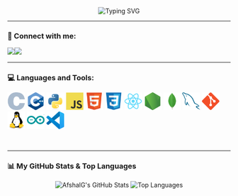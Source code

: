 <p align="center">
  <img src="https://readme-typing-svg.demolab.com?font=Fira+Code&weight=500&size=28&duration=4500&pause=1000&color=FF5733&center=true&vCenter=true&width=700&lines=Hi+%F0%9F%91%8B%2C+I'm+Afshal+Gulam!;I'm+studying+Computer+Engineering+at+NUS!" alt="Typing SVG" />
</p>

---

### 🔗 Connect with me:
[<img src="https://img.icons8.com/color/48/000000/linkedin.png"/>](https://linkedin.com/in/afshal-g)[<img src="https://img.icons8.com/fluency/48/000000/instagram-new.png"/>](https://instagram.com/af.shal)

---

### 💻 Languages and Tools:
<p align="left">
    <img alt="C" width="40px" src="https://raw.githubusercontent.com/devicons/devicon/master/icons/c/c-original.svg"/>
    <img alt="C++" width="40px" src="https://raw.githubusercontent.com/devicons/devicon/master/icons/cplusplus/cplusplus-original.svg"/>
    <img alt="Python" width="40px" src="https://raw.githubusercontent.com/devicons/devicon/master/icons/python/python-original.svg"/>
    <img alt="JavaScript" width="40px" src="https://raw.githubusercontent.com/devicons/devicon/master/icons/javascript/javascript-original.svg"/>
    <img alt="HTML" width="40px" src="https://raw.githubusercontent.com/devicons/devicon/master/icons/html5/html5-original.svg"/>
    <img alt="CSS" width="40px" src="https://raw.githubusercontent.com/devicons/devicon/master/icons/css3/css3-original.svg"/>
    <img alt="React" width="40px" src="https://raw.githubusercontent.com/devicons/devicon/master/icons/react/react-original.svg"/>
    <img alt="Node.js" width="40px" src="https://raw.githubusercontent.com/devicons/devicon/master/icons/nodejs/nodejs-original.svg"/>
    <img alt="MongoDB" width="40px" src="https://raw.githubusercontent.com/devicons/devicon/master/icons/mongodb/mongodb-original.svg"/>
    <img alt="MySQL" width="40px" src="https://raw.githubusercontent.com/devicons/devicon/master/icons/mysql/mysql-original.svg"/>
    <img alt="Git" width="40px" src="https://raw.githubusercontent.com/devicons/devicon/master/icons/git/git-original.svg"/>
    <img alt="Linux" width="40px" src="https://raw.githubusercontent.com/devicons/devicon/master/icons/linux/linux-original.svg"/>
    <img alt="Arduino" width="40px" src="https://raw.githubusercontent.com/devicons/devicon/master/icons/arduino/arduino-original.svg"/>
    <img alt="VS Code" width="40px" src="https://raw.githubusercontent.com/devicons/devicon/master/icons/vscode/vscode-original.svg"/>
</p>

<br/>

---

### 📊 My GitHub Stats & Top Languages
<p align="center">
    <img align="center" src="https://github-readme-stats.vercel.app/api?username=AfshalG&show_icons=true&theme=radical&count_private=true&hide_border=true" alt="AfshalG's GitHub Stats" />
    <img align="center" src="https://github-readme-stats.vercel.app/api/top-langs/?username=AfshalG&layout=compact&langs_count=10&theme=radical&hide_border=true" alt="Top Languages" />
</p>
